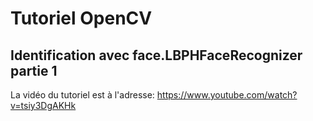 # Tutoriel OpenCV
## Identification avec face.LBPHFaceRecognizer partie 1

La vidéo du tutoriel est à l'adresse:
https://www.youtube.com/watch?v=tsiy3DgAKHk


